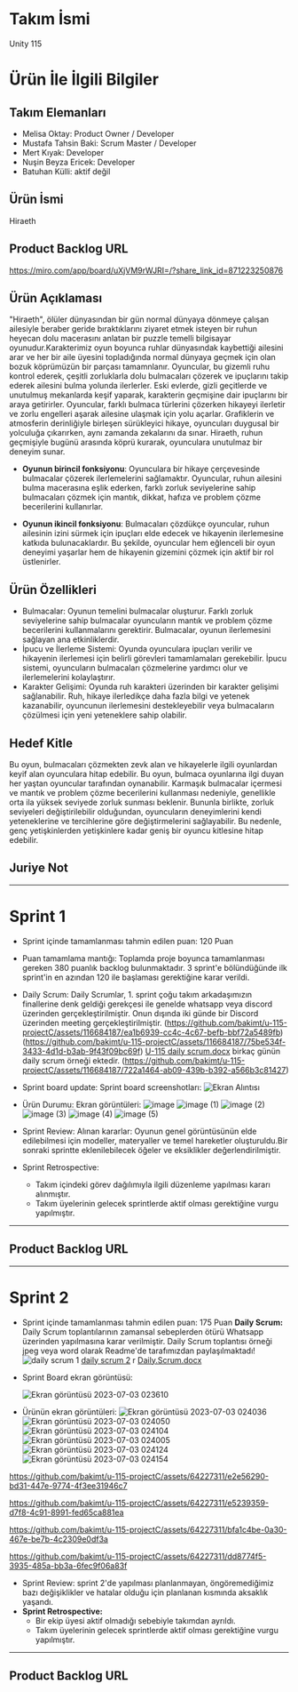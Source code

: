 # **Takım İsmi**

Unity 115

# Ürün İle İlgili Bilgiler

## Takım Elemanları
- Melisa Oktay: Product Owner / Developer
- Mustafa Tahsin Baki: Scrum Master / Developer
- Mert Kıyak: Developer
- Nuşin Beyza Ericek: Developer
- Batuhan Külli: aktif değil

## Ürün İsmi

Hiraeth

## Product Backlog URL

https://miro.com/app/board/uXjVM9rWJRI=/?share_link_id=871223250876

## Ürün Açıklaması

"Hiraeth", ölüler dünyasından bir gün normal dünyaya dönmeye çalışan ailesiyle beraber geride bıraktıklarını ziyaret etmek isteyen bir ruhun heyecan dolu macerasını anlatan bir puzzle temelli bilgisayar oyunudur.Karakterimiz oyun boyunca ruhlar dünyasındak kaybettiği ailesini arar ve her bir aile üyesini topladığında normal dünyaya geçmek için olan bozuk köprümüzün bir parçası tamamnlanır. Oyuncular, bu gizemli ruhu kontrol ederek, çeşitli zorluklarla dolu bulmacaları çözerek ve ipuçlarını takip ederek ailesini bulma yolunda ilerlerler. Eski evlerde, gizli geçitlerde ve unutulmuş mekanlarda keşif yaparak, karakterin geçmişine dair ipuçlarını bir araya getirirler. Oyuncular, farklı bulmaca türlerini çözerken hikayeyi ilerletir ve zorlu engelleri aşarak ailesine ulaşmak için yolu açarlar. Grafiklerin ve atmosferin derinliğiyle birleşen sürükleyici hikaye, oyuncuları duygusal bir yolculuğa çıkarırken, aynı zamanda zekalarını da sınar. Hiraeth, ruhun geçmişiyle bugünü arasında köprü kurarak, oyunculara unutulmaz bir deneyim sunar.


- **Oyunun birincil fonksiyonu**: Oyunculara bir hikaye çerçevesinde bulmacalar çözerek ilerlemelerini sağlamaktır. Oyuncular, ruhun ailesini bulma macerasına eşlik ederken, farklı zorluk seviyelerine sahip bulmacaları çözmek için mantık, dikkat, hafıza ve problem çözme becerilerini kullanırlar.

- **Oyunun ikincil fonksiyonu**: Bulmacaları çözdükçe oyuncular, ruhun ailesinin izini sürmek için ipuçları elde edecek ve hikayenin ilerlemesine katkıda bulunacaklardır. Bu şekilde, oyuncular hem eğlenceli bir oyun deneyimi yaşarlar hem de hikayenin gizemini çözmek için aktif bir rol üstlenirler.

## Ürün Özellikleri
- Bulmacalar: Oyunun temelini bulmacalar oluşturur. Farklı zorluk seviyelerine sahip bulmacalar oyuncuların mantık ve problem çözme becerilerini kullanmalarını gerektirir. Bulmacalar, oyunun ilerlemesini sağlayan ana etkinliklerdir.
- İpucu ve İlerleme Sistemi: Oyunda oyunculara ipuçları verilir ve hikayenin ilerlemesi için belirli görevleri tamamlamaları gerekebilir. İpucu sistemi, oyuncuların bulmacaları çözmelerine yardımcı olur ve ilerlemelerini kolaylaştırır.
- Karakter Gelişimi: Oyunda ruh karakteri üzerinden bir karakter gelişimi sağlanabilir. Ruh, hikaye ilerledikçe daha fazla bilgi ve yetenek kazanabilir, oyuncunun ilerlemesini destekleyebilir veya bulmacaların çözülmesi için yeni yeteneklere sahip olabilir.
## Hedef Kitle
Bu oyun, bulmacaları çözmekten zevk alan ve hikayelerle ilgili oyunlardan keyif alan oyunculara hitap edebilir. Bu oyun, bulmaca oyunlarına ilgi duyan her yaştan oyuncular tarafından oynanabilir. Karmaşık bulmacalar içermesi ve mantık ve problem çözme becerilerini kullanması nedeniyle, genellikle orta ila yüksek seviyede zorluk sunması beklenir. Bununla birlikte, zorluk seviyeleri değiştirilebilir olduğundan, oyuncuların deneyimlerini kendi yeteneklerine ve tercihlerine göre değiştirmelerini sağlayabilir. Bu nedenle, genç yetişkinlerden yetişkinlere kadar geniş bir oyuncu kitlesine hitap edebilir.

## Juriye Not




---

# Sprint 1

- Sprint içinde tamamlanması tahmin edilen puan: 120 Puan

- Puan tamamlama mantığı: Toplamda proje boyunca tamamlanması gereken 380 puanlık backlog bulunmaktadır. 3 sprint'e bölündüğünde ilk sprint'in en azından 120 ile başlaması gerektiğine karar verildi.

- Daily Scrum: Daily Scrumlar, 1. sprint çoğu takım arkadaşımızın finallerine denk geldiği gerekçesi ile genelde whatsapp veya discord üzerinden gerçekleştirilmiştir. Onun dışında iki günde bir Discord üzerinden meeting gerçekleştirilmiştir. (https://github.com/bakimt/u-115-projectC/assets/116684187/ea1b6939-cc4c-4c67-befb-bbf72a5489fb)
(https://github.com/bakimt/u-115-projectC/assets/116684187/75be534f-3433-4d1d-b3ab-9f43f09bc69f)
 [U-115 daily scrum.docx](https://github.com/bakimt/u-115-projectC/files/11790889/U-115.daily.scrum.docx) birkaç günün daily scrum örneği ektedir. (https://github.com/bakimt/u-115-projectC/assets/116684187/722a1464-ab09-439b-b392-a566b3c81427)


- Sprint board update: Sprint board screenshotları:
![Ekran Alıntısı](https://github.com/bakimt/u-115-projectC/assets/64227311/37e599af-af88-451f-85e6-5626d584e649)

- Ürün Durumu: Ekran görüntüleri:
![image](https://github.com/bakimt/u-115-projectC/assets/64227311/13c24927-8466-4b27-a490-4c016f1e081a)
![image (1)](https://github.com/bakimt/u-115-projectC/assets/64227311/bea49d88-ee11-4982-b98e-0b63d2bf35ab)
![image (2)](https://github.com/bakimt/u-115-projectC/assets/64227311/2c14c0cf-5e40-41b5-90d6-d4d4491cc0cc)
![image (3)](https://github.com/bakimt/u-115-projectC/assets/64227311/7ad4feb2-b607-49b4-80e7-c1063eb5553f)
![image (4)](https://github.com/bakimt/u-115-projectC/assets/64227311/24ac5998-8c51-4841-b9b2-b01050d8c56f)
![image (5)](https://github.com/bakimt/u-115-projectC/assets/64227311/7b4f1e92-6ebf-4783-bc13-55b5cd943dfe)

- Sprint Review: Alınan kararlar: Oyunun genel görüntüsünün elde edilebilmesi için modeller, materyaller ve temel hareketler oluşturuldu.Bir sonraki sprintte eklenilebilecek öğeler ve eksiklikler değerlendirilmiştir.

- Sprint Retrospective:
  - Takım içindeki görev dağılımıyla ilgili düzenleme yapılması kararı alınmıştır.
  - Takım üyelerinin gelecek sprintlerde aktif olması gerektiğine vurgu yapılmıştır.



---

## Product Backlog URL



---

# Sprint 2

- Sprint içinde tamamlanması tahmin edilen puan: 175 Puan
**Daily Scrum:** Daily Scrum toplantılarının zamansal sebeplerden ötürü Whatsapp üzerinden yapılmasına karar verilmiştir. Daily Scrum toplantısı örneği jpeg veya word olarak Readme'de tarafımızdan paylaşılmaktadı!![daily scrum 1](https://github.com/bakimt/u-115-projectC/assets/116684187/cb90524f-f9f8-40c2-b28b-cb3e7f0b06a9)
[daily scrum 2](https://github.com/bakimt/u-115-projectC/assets/116684187/61b8c801-545b-4a3e-b15f-f703e51d06ac) 
r  [Daily.Scrum.docx](https://github.com/bakimt/u-115-projectC/files/11941452/Daily.Scrum.docx)

- Sprint Board ekran görüntüsü:

  ![Ekran görüntüsü 2023-07-03 023610](https://github.com/bakimt/u-115-projectC/assets/64227311/3b61dc60-77ea-482d-9d9a-befec29a74fe)

- Ürünün ekran görüntüleri:
    ![Ekran görüntüsü 2023-07-03 024036](https://github.com/bakimt/u-115-projectC/assets/64227311/090f38ef-3e8e-4e39-ae74-37a01146dc9e)
    ![Ekran görüntüsü 2023-07-03 024050](https://github.com/bakimt/u-115-projectC/assets/64227311/fed695b0-c0f7-4ee4-86e9-d587c99cbec2)
    ![Ekran görüntüsü 2023-07-03 024104](https://github.com/bakimt/u-115-projectC/assets/64227311/ecb568b6-7a6d-49c8-a879-a57aeafeea1e)
    ![Ekran görüntüsü 2023-07-03 024005](https://github.com/bakimt/u-115-projectC/assets/64227311/4fb0b0cf-495e-4541-b33b-43731e7fca9f)
    ![Ekran görüntüsü 2023-07-03 024124](https://github.com/bakimt/u-115-projectC/assets/64227311/4f47d4ac-e21f-4473-af0f-2fbc46f072f0)
    ![Ekran görüntüsü 2023-07-03 024154](https://github.com/bakimt/u-115-projectC/assets/64227311/77d09ed3-1492-495a-a9a4-500bd15bf45e)


https://github.com/bakimt/u-115-projectC/assets/64227311/e2e56290-bd31-447e-9774-4f3ee31946c7



https://github.com/bakimt/u-115-projectC/assets/64227311/e5239359-d7f8-4c91-8991-fed65ca881ea




https://github.com/bakimt/u-115-projectC/assets/64227311/bfa1c4be-0a30-467e-be7b-4c2309e0df3a




https://github.com/bakimt/u-115-projectC/assets/64227311/dd8774f5-3935-485a-bb3a-6fec9f06a83f



- Sprint Review: sprint 2'de yapılması planlanmayan, öngöremediğimiz bazı değişiklikler ve hatalar olduğu için planlanan kısmında aksaklık yaşandı.
- **Sprint Retrospective:**
  - Bir ekip üyesi aktif olmadığı sebebiyle takımdan ayrıldı.
  - Takım üyelerinin gelecek sprintlerde aktif olması gerektiğine vurgu yapılmıştır.

  

---

## Product Backlog URL


